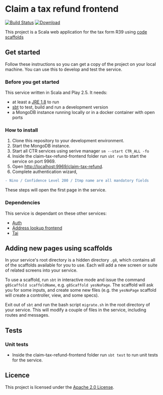 # Claim a tax refund frontend
[![Build Status](https://travis-ci.org/hmrc/claim-tax-refund-frontend.svg)](https://travis-ci.org/hmrc/claim-tax-refund-frontend) [ ![Download](https://api.bintray.com/packages/hmrc/releases/claim-tax-refund-frontend/images/download.svg) ](https://bintray.com/hmrc/releases/claim-tax-refund-frontend/_latestVersion)

This project is a Scala web application for the tax form R39 using [code scaffolds](https://github.com/hmrc/hmrc-frontend-scaffold.g8)

## Get started

Follow these instructions so you can get a copy of the project on your local machine.  You can use this to develop and test the service.

### Before you get started

This service written in Scala and Play 2.5.  It needs:

- at least a [JRE 1.8](http://www.oracle.com/technetwork/java/javase/downloads/index.html) to run
- [sbt](https://www.scala-sbt.org/) to test, build and run a development version
- a MongoDB instance running locally or in a docker container with open ports

### How to install

1. Clone this repository to your development environment.
2. Start the MongoDB instance.
3. Start all CTR services using serive manager `sm --start CTR_ALL -fo`
4. Inside the claim-tax-refund-frontend folder run `sbt run` to start the service on port 9969.
5. Open [http://localhost:9969/claim-tax-refund](http://localhost:9969/claim-tax-refund).
6. Complete authentication wizard, 
```diff
- Nino / Confidence Level 200 / Itmp name are all mandatory fields
```

These steps will open the first page in the service.

### Dependencies

This service is dependant on these other services:
- [Auth](https://github.com/hmrc/auth)
- [Address lookup frontend](https://github.com/hmrc/address-lookup-frontend)
- [Tai](https://github.com/hmrc/tai)

## Adding new pages using scaffolds

In your service's root directory is a hidden directory `.g8`, which contains all of the scaffolds available for you to use.  Each will add a new screen or suite of related screens into your service.

To use a scaffold, run `sbt` in interactive mode and issue the command `g8Scaffold scaffoldName`, e.g. `g8Scaffold yesNoPage`.  The scaffold will ask you for some inputs, and create some new files (e.g. the `yesNoPage` scaffold will create a controller, view, and some specs).

Exit out of `sbt` and run the bash script `migrate.sh` in the root directory of your service.  This will modify a couple of files in the service, including routes and messages.

## Tests

### Unit tests

- Inside the claim-tax-refund-frontend folder run `sbt test` to run unit tests for the service.

## Licence

This project is licensed under the [Apache 2.0 License](LICENSE). 
